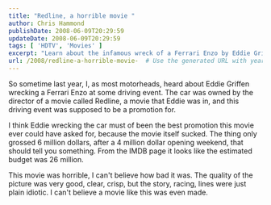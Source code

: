 ```yaml
---
title: "Redline, a horrible movie "
author: Chris Hammond
publishDate: 2008-06-09T20:29:59
updateDate: 2008-06-09T20:29:59
tags: [ 'HDTV', 'Movies' ]
excerpt: "Learn about the infamous wreck of a Ferrari Enzo by Eddie Griffen at a driving event promoting the movie ‘Redline’ and why it couldn't save the film from being a box office flop."
url: /2008/redline-a-horrible-movie-  # Use the generated URL with year
---
```

<p>So sometime last year, I, as most motorheads, heard about Eddie Griffen wrecking a Ferrari Enzo at some driving event. The car was owned by the director of a movie called Redline, a movie that Eddie was in, and this driving event was supposed to be a promotion for.</p> <p>I think Eddie wrecking the car must of been the best promotion this movie ever could have asked for, because the movie itself sucked. The thing only grossed 6 million dollars, after a 4 million dollar opening weekend, that should tell you something. From the IMDB page it looks like the estimated budget was 26 million.</p> <p>This movie was horrible,&#160;I can't believe how bad it was. The quality of the picture was very good, clear, crisp, but the story, racing, lines were just plain idiotic. I can't believe a movie like this was even made.</p>


